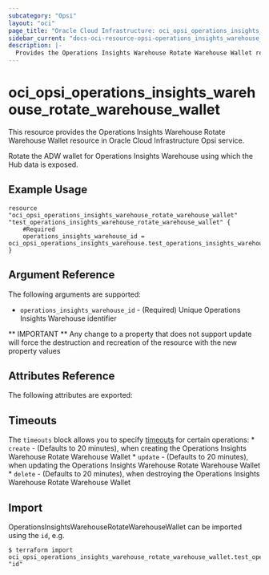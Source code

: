```yaml
---
subcategory: "Opsi"
layout: "oci"
page_title: "Oracle Cloud Infrastructure: oci_opsi_operations_insights_warehouse_rotate_warehouse_wallet"
sidebar_current: "docs-oci-resource-opsi-operations_insights_warehouse_rotate_warehouse_wallet"
description: |-
  Provides the Operations Insights Warehouse Rotate Warehouse Wallet resource in Oracle Cloud Infrastructure Opsi service
---
```


# oci_opsi_operations_insights_warehouse_rotate_warehouse_wallet
This resource provides the Operations Insights Warehouse Rotate Warehouse Wallet resource in Oracle Cloud Infrastructure Opsi service.

Rotate the ADW wallet for Operations Insights Warehouse using which the Hub data is exposed.

## Example Usage

```hcl
resource "oci_opsi_operations_insights_warehouse_rotate_warehouse_wallet" "test_operations_insights_warehouse_rotate_warehouse_wallet" {
	#Required
	operations_insights_warehouse_id = oci_opsi_operations_insights_warehouse.test_operations_insights_warehouse.id
}
```

## Argument Reference

The following arguments are supported:

* `operations_insights_warehouse_id` - (Required) Unique Operations Insights Warehouse identifier


** IMPORTANT **
Any change to a property that does not support update will force the destruction and recreation of the resource with the new property values

## Attributes Reference

The following attributes are exported:


## Timeouts

The `timeouts` block allows you to specify [timeouts](https://registry.terraform.io/providers/oracle/oci/latest/docs/guides/changing_timeouts) for certain operations:
	* `create` - (Defaults to 20 minutes), when creating the Operations Insights Warehouse Rotate Warehouse Wallet
	* `update` - (Defaults to 20 minutes), when updating the Operations Insights Warehouse Rotate Warehouse Wallet
	* `delete` - (Defaults to 20 minutes), when destroying the Operations Insights Warehouse Rotate Warehouse Wallet


## Import

OperationsInsightsWarehouseRotateWarehouseWallet can be imported using the `id`, e.g.

```
$ terraform import oci_opsi_operations_insights_warehouse_rotate_warehouse_wallet.test_operations_insights_warehouse_rotate_warehouse_wallet "id"
```

